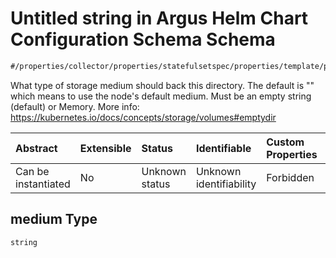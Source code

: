 # Untitled string in Argus Helm Chart Configuration Schema Schema

```txt
#/properties/collector/properties/statefulsetspec/properties/template/properties/spec/properties/volumes/items/properties/emptydir/properties/medium#/properties/collector/properties/statefulsetSpec/properties/template/properties/spec/properties/volumes/items/properties/emptyDir/properties/medium
```

What type of storage medium should back this directory. The default is "" which means to use the node's default medium. Must be an empty string (default) or Memory. More info: <https://kubernetes.io/docs/concepts/storage/volumes#emptydir>

| Abstract            | Extensible | Status         | Identifiable            | Custom Properties | Additional Properties | Access Restrictions | Defined In                                                        |
| :------------------ | :--------- | :------------- | :---------------------- | :---------------- | :-------------------- | :------------------ | :---------------------------------------------------------------- |
| Can be instantiated | No         | Unknown status | Unknown identifiability | Forbidden         | Allowed               | none                | [values.schema.json\*](values.schema.json "open original schema") |

## medium Type

`string`
